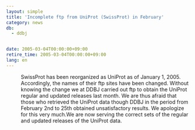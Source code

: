 ```yaml
---
layout: simple
title: 'Incomplete ftp from UniProt (SwissProt) in February'
category: news
db:
  - ddbj


date: 2005-03-04T00:00:00+09:00
retire_time: 2005-03-04T00:00:00+09:00
lang: en
---
```


<dd>SwissProt has been reorganized as UniProt as of January 1, 2005. Accordingly, the names of their ftp sites have been changed. Without knowing the change we at DDBJ carried out ftp to obtain the UniProt regular and updated releases last month. We are thus afraid that those who retrieved the UniProt data though DDBJ in the period from February 2nd to 25th obtained unsatisfactory results. We apologize for this very much.We are now serving the correct sets of the regular and updated releases of the UniProt data.</dd>
